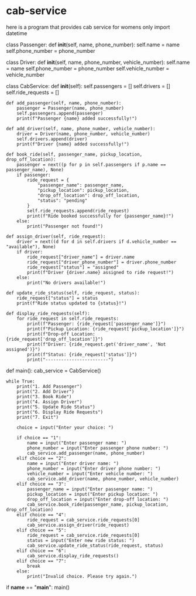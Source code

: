 # cab-service
here is a program that provides cab service for womens only 
import datetime

class Passenger:
    def __init__(self, name, phone_number):
        self.name = name
        self.phone_number = phone_number

class Driver:
    def __init__(self, name, phone_number, vehicle_number):
        self.name = name
        self.phone_number = phone_number
        self.vehicle_number = vehicle_number

class CabService:
    def __init__(self):
        self.passengers = []
        self.drivers = []
        self.ride_requests = []

    def add_passenger(self, name, phone_number):
        passenger = Passenger(name, phone_number)
        self.passengers.append(passenger)
        print(f"Passenger {name} added successfully!")

    def add_driver(self, name, phone_number, vehicle_number):
        driver = Driver(name, phone_number, vehicle_number)
        self.drivers.append(driver)
        print(f"Driver {name} added successfully!")

    def book_ride(self, passenger_name, pickup_location, drop_off_location):
        passenger = next((p for p in self.passengers if p.name == passenger_name), None)
        if passenger:
            ride_request = {
                "passenger_name": passenger_name,
                "pickup_location": pickup_location,
                "drop_off_location": drop_off_location,
                "status": "pending"
            }
            self.ride_requests.append(ride_request)
            print(f"Ride booked successfully for {passenger_name}!")
        else:
            print("Passenger not found!")

    def assign_driver(self, ride_request):
        driver = next((d for d in self.drivers if d.vehicle_number == "available"), None)
        if driver:
            ride_request["driver_name"] = driver.name
            ride_request["driver_phone_number"] = driver.phone_number
            ride_request["status"] = "assigned"
            print(f"Driver {driver.name} assigned to ride request!")
        else:
            print("No drivers available!")

    def update_ride_status(self, ride_request, status):
        ride_request["status"] = status
        print(f"Ride status updated to {status}!")

    def display_ride_requests(self):
        for ride_request in self.ride_requests:
            print(f"Passenger: {ride_request['passenger_name']}")
            print(f"Pickup Location: {ride_request['pickup_location']}")
            print(f"Drop-off Location: {ride_request['drop_off_location']}")
            print(f"Driver: {ride_request.get('driver_name', 'Not assigned')}")
            print(f"Status: {ride_request['status']}")
            print("------------------------")

def main():
    cab_service = CabService()

    while True:
        print("1. Add Passenger")
        print("2. Add Driver")
        print("3. Book Ride")
        print("4. Assign Driver")
        print("5. Update Ride Status")
        print("6. Display Ride Requests")
        print("7. Exit")

        choice = input("Enter your choice: ")

        if choice == "1":
            name = input("Enter passenger name: ")
            phone_number = input("Enter passenger phone number: ")
            cab_service.add_passenger(name, phone_number)
        elif choice == "2":
            name = input("Enter driver name: ")
            phone_number = input("Enter driver phone number: ")
            vehicle_number = input("Enter vehicle number: ")
            cab_service.add_driver(name, phone_number, vehicle_number)
        elif choice == "3":
            passenger_name = input("Enter passenger name: ")
            pickup_location = input("Enter pickup location: ")
            drop_off_location = input("Enter drop-off location: ")
            cab_service.book_ride(passenger_name, pickup_location, drop_off_location)
        elif choice == "4":
            ride_request = cab_service.ride_requests[0]
            cab_service.assign_driver(ride_request)
        elif choice == "5":
            ride_request = cab_service.ride_requests[0]
            status = input("Enter new ride status: ")
            cab_service.update_ride_status(ride_request, status)
        elif choice == "6":
            cab_service.display_ride_requests()
        elif choice == "7":
            break
        else:
            print("Invalid choice. Please try again.")

if __name__ == "__main__":
    main()
